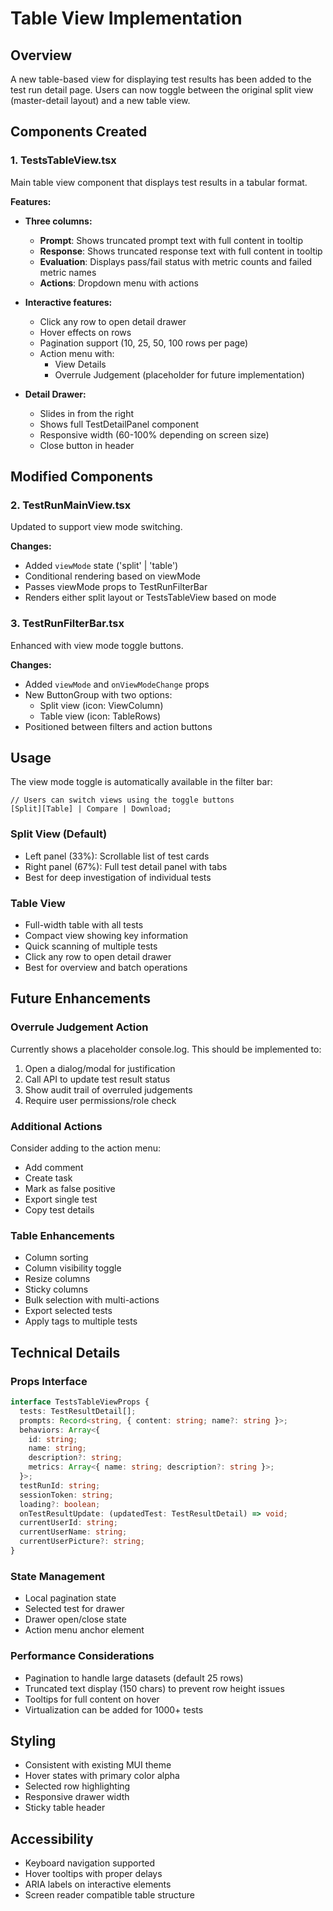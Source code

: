 # Table View Implementation

## Overview

A new table-based view for displaying test results has been added to the test run detail page. Users can now toggle between the original split view (master-detail layout) and a new table view.

## Components Created

### 1. TestsTableView.tsx

Main table view component that displays test results in a tabular format.

**Features:**

- **Three columns:**

  - **Prompt**: Shows truncated prompt text with full content in tooltip
  - **Response**: Shows truncated response text with full content in tooltip
  - **Evaluation**: Displays pass/fail status with metric counts and failed metric names
  - **Actions**: Dropdown menu with actions

- **Interactive features:**

  - Click any row to open detail drawer
  - Hover effects on rows
  - Pagination support (10, 25, 50, 100 rows per page)
  - Action menu with:
    - View Details
    - Overrule Judgement (placeholder for future implementation)

- **Detail Drawer:**
  - Slides in from the right
  - Shows full TestDetailPanel component
  - Responsive width (60-100% depending on screen size)
  - Close button in header

## Modified Components

### 2. TestRunMainView.tsx

Updated to support view mode switching.

**Changes:**

- Added `viewMode` state ('split' | 'table')
- Conditional rendering based on viewMode
- Passes viewMode props to TestRunFilterBar
- Renders either split layout or TestsTableView based on mode

### 3. TestRunFilterBar.tsx

Enhanced with view mode toggle buttons.

**Changes:**

- Added `viewMode` and `onViewModeChange` props
- New ButtonGroup with two options:
  - Split view (icon: ViewColumn)
  - Table view (icon: TableRows)
- Positioned between filters and action buttons

## Usage

The view mode toggle is automatically available in the filter bar:

```tsx
// Users can switch views using the toggle buttons
[Split][Table] | Compare | Download;
```

### Split View (Default)

- Left panel (33%): Scrollable list of test cards
- Right panel (67%): Full test detail panel with tabs
- Best for deep investigation of individual tests

### Table View

- Full-width table with all tests
- Compact view showing key information
- Quick scanning of multiple tests
- Click any row to open detail drawer
- Best for overview and batch operations

## Future Enhancements

### Overrule Judgement Action

Currently shows a placeholder console.log. This should be implemented to:

1. Open a dialog/modal for justification
2. Call API to update test result status
3. Show audit trail of overruled judgements
4. Require user permissions/role check

### Additional Actions

Consider adding to the action menu:

- Add comment
- Create task
- Mark as false positive
- Export single test
- Copy test details

### Table Enhancements

- Column sorting
- Column visibility toggle
- Resize columns
- Sticky columns
- Bulk selection with multi-actions
- Export selected tests
- Apply tags to multiple tests

## Technical Details

### Props Interface

```typescript
interface TestsTableViewProps {
  tests: TestResultDetail[];
  prompts: Record<string, { content: string; name?: string }>;
  behaviors: Array<{
    id: string;
    name: string;
    description?: string;
    metrics: Array<{ name: string; description?: string }>;
  }>;
  testRunId: string;
  sessionToken: string;
  loading?: boolean;
  onTestResultUpdate: (updatedTest: TestResultDetail) => void;
  currentUserId: string;
  currentUserName: string;
  currentUserPicture?: string;
}
```

### State Management

- Local pagination state
- Selected test for drawer
- Drawer open/close state
- Action menu anchor element

### Performance Considerations

- Pagination to handle large datasets (default 25 rows)
- Truncated text display (150 chars) to prevent row height issues
- Tooltips for full content on hover
- Virtualization can be added for 1000+ tests

## Styling

- Consistent with existing MUI theme
- Hover states with primary color alpha
- Selected row highlighting
- Responsive drawer width
- Sticky table header

## Accessibility

- Keyboard navigation supported
- Hover tooltips with proper delays
- ARIA labels on interactive elements
- Screen reader compatible table structure
